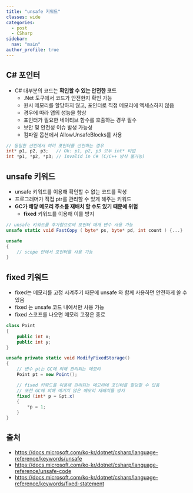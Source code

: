 ```yaml
---
title: "unsafe 키워드"
classes: wide
categories: 
  - post
  - CSharp
sidebar:
  nav: "main"
author_profile: true
---
```

   
## C# 포인터
* C# 대부분의 코드는 **확인할 수 있는 안전한 코드**
  - .Net 도구에서 코드가 안전한지 확인 가능
  - 원시 메모리를 할당하지 않고, 포인터로 직접 메모리에 엑세스하지 않음
  - 경우에 따라 앱의 성능을 향상
  - 포인터가 필요한 네이티브 함수를 호출하는 경우 필수
  - 보안 및 안전성 이슈 발생 가능성
  - 컴파일 옵션에서 AllowUnsafeBlocks를 사용

```csharp
// 동일한 선언에서 여러 포인터를 선언하는 경우
int* p1, p2, p3;   // Ok: p1, p2, p3 모두 int* 타입
int *p1, *p2, *p3; // Invalid in C# (C/C++ 방식 불가능)
```

## unsafe 키워드
* unsafe 키워드를 이용해 확인할 수 없는 코드를 작성
* 프로그래머가 직접 ptr를 관리할 수 있게 해주는 키워드
* **GC가 해당 메모리 주소를 재배치 할 수도 있기 때문에 위험**
  * **fixed** 키워드를 이용해 이를 방지

```csharp
// unsafe 키워드를 추가함으로써 포인터 매개 변수 사용 가능
unsafe static void FastCopy ( byte* ps, byte* pd, int count ) {...}

unsafe
{
    // scope 안에서 포인터를 사용 가능
}
```

## fixed 키워드
  * fixed는 메모리를 고정 시켜주기 때문에 unsafe 와 함께 사용하면 안전하게 쓸 수 있음
  * fixed 는 unsafe 코드 내에서만 사용 가능
  * fixed 스코프를 나오면 메모리 고정은 종료

```csharp
class Point
{
    public int x;
    public int y;
}

unsafe private static void ModifyFixedStorage()
{
    // 변수 pt는 GC에 의해 관리되는 메모리
    Point pt = new Point();

    // fixed 키워드를 이용해 관리되는 메모리에 포인터를 할당할 수 있음
    // 또한 GC에 의해 예기치 않은 메모리 재배치를 방지
    fixed (int* p = &pt.x)
    {
        *p = 1;
    }
}
```

## 출처
* <https://docs.microsoft.com/ko-kr/dotnet/csharp/language-reference/keywords/unsafe>
* <https://docs.microsoft.com/ko-kr/dotnet/csharp/language-reference/unsafe-code>
* <https://docs.microsoft.com/ko-kr/dotnet/csharp/language-reference/keywords/fixed-statement>